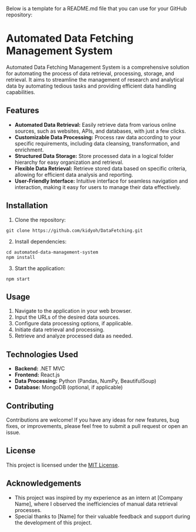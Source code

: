 Below is a template for a README.md file that you can use for your GitHub repository:

# Automated Data Fetching Management System

Automated Data Fetching Management System is a comprehensive solution for automating the process of data retrieval, processing, storage, and retrieval. It aims to streamline the management of research and analytical data by automating tedious tasks and providing efficient data handling capabilities.

## Features

- **Automated Data Retrieval:** Easily retrieve data from various online sources, such as websites, APIs, and databases, with just a few clicks.
- **Customizable Data Processing:** Process raw data according to your specific requirements, including data cleansing, transformation, and enrichment.
- **Structured Data Storage:** Store processed data in a logical folder hierarchy for easy organization and retrieval.
- **Flexible Data Retrieval:** Retrieve stored data based on specific criteria, allowing for efficient data analysis and reporting.
- **User-Friendly Interface:** Intuitive interface for seamless navigation and interaction, making it easy for users to manage their data effectively.

## Installation

1. Clone the repository:

```
git clone https://github.com/kidyoh/DataFetching.git
```

2. Install dependencies:

```
cd automated-data-management-system
npm install
```

3. Start the application:

```
npm start
```

## Usage

1. Navigate to the application in your web browser.
2. Input the URLs of the desired data sources.
3. Configure data processing options, if applicable.
4. Initiate data retrieval and processing.
5. Retrieve and analyze processed data as needed.

## Technologies Used

- **Backend:** .NET MVC
- **Frontend:** React.js
- **Data Processing:** Python (Pandas, NumPy, BeautifulSoup)
- **Database:** MongoDB (optional, if applicable)

## Contributing

Contributions are welcome! If you have any ideas for new features, bug fixes, or improvements, please feel free to submit a pull request or open an issue.

## License

This project is licensed under the [MIT License](LICENSE).

## Acknowledgements

- This project was inspired by my experience as an intern at [Company Name], where I observed the inefficiencies of manual data retrieval processes.
- Special thanks to [Name] for their valuable feedback and support during the development of this project.

